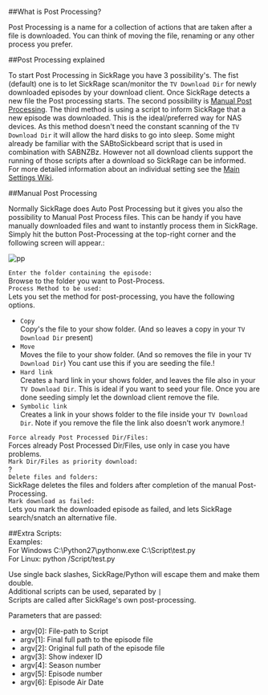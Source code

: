 ##What is Post Processing?

Post Processing is a name for a collection of actions that are taken after a file is downloaded. You can think of moving the file, renaming or any other process you prefer.  

##Post Processing explained

To start Post Processing in SickRage you have 3 possibility's. The fist (default) one is to let SickRage scan/monitor the `TV Download Dir` for newly downloaded episodes by your download client. Once SickRage detects a new file the Post processing starts. The second possibility is [Manual Post Processing](https://github.com/SickRage/SickRage/wiki/Post-Processing#manual-post-processing). The third method is using a script to inform SickRage that a new episode was downloaded. This is the ideal/preferred way for NAS devices. As this method doesn't need the constant scanning of the `TV Download Dir` it will allow the hard disks to go into sleep. Some might already be familiar with the SABtoSickbeard script that is used in combination with SABNZBz. However not all download clients support the running of those scripts after a download so SickRage can be informed.  
For more detailed information about an individual setting see the [Main Settings Wiki](https://github.com/SickRage/SickRage/wiki/Settings-explained#post-processing).


##Manual Post Processing

Normally SickRage does Auto Post Processing but it gives you also the possibility to Manual Post Process files. This can be handy if you have manually downloaded files and want to instantly process them in SickRage. Simply hit the button Post-Processing at the top-right corner and the following screen will appear.:  

![pp](https://cloud.githubusercontent.com/assets/7928052/13013716/dc32af82-d1b0-11e5-80be-9638101f901b.png)

`Enter the folder containing the episode:`  
Browse to the folder you want to Post-Process.  
`Process Method to be used:`  
Lets you set the method for post-processing, you have the following options.  
 * `Copy`  
Copy's the file to your show folder. (And so leaves a copy in your `TV Download Dir` present)  
 * `Move`  
Moves the file to your show folder. (And so removes the file in your `TV Download Dir`) You cant use this if you are seeding the file.!  
 * `Hard link`   
Creates a hard link in your shows folder, and leaves the file also in your `TV Download Dir`. This is ideal if you want to seed your file. Once you are done seeding simply let the download client remove the file.  
 * `Symbolic link`  
Creates a link in your shows folder to the file inside your `TV Download Dir`. Note if you remove the file the link also doesn't work anymore.!  

`Force already Post Processed Dir/Files:`  
Forces already Post Processed Dir/Files, use only in case you have problems.  
`Mark Dir/Files as priority download:`  
?  
`Delete files and folders:`  
SickRage deletes the files and folders after completion of the manual Post-Processing.  
`Mark download as failed:`  
Lets you mark the downloaded episode as failed, and lets SickRage search/snatch an alternative file.  


##Extra Scripts:  
Examples:  
For Windows C:\Python27\pythonw.exe C:\Script\test.py  
For Linux: python /Script/test.py  

Use single back slashes, SickRage/Python will escape them and make them double.  
Additional scripts can be used, separated by `|`  
Scripts are called after SickRage's own post-processing.  

Parameters that are passed:

* argv[0]: File-path to Script
* argv[1]: Final full path to the episode file
* argv[2]: Original full path of the episode file
* argv[3]: Show indexer ID
* argv[4]: Season number
* argv[5]: Episode number
* argv[6]: Episode Air Date